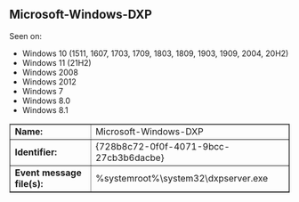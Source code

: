## Microsoft-Windows-DXP

Seen on:
* Windows 10 (1511, 1607, 1703, 1709, 1803, 1809, 1903, 1909, 2004, 20H2)
* Windows 11 (21H2)
* Windows 2008
* Windows 2012
* Windows 7
* Windows 8.0
* Windows 8.1

<table border="1" class="docutils">
  <tbody>
    <tr>
      <td><b>Name:</b></td>
      <td>Microsoft-Windows-DXP</td>
    </tr>
    <tr>
      <td><b>Identifier:</b></td>
      <td>{728b8c72-0f0f-4071-9bcc-27cb3b6dacbe}</td>
    </tr>
    <tr>
      <td><b>Event message file(s):</b></td>
      <td>%systemroot%\system32\dxpserver.exe</td>
    </tr>
  </tbody>
</table>

&nbsp;


